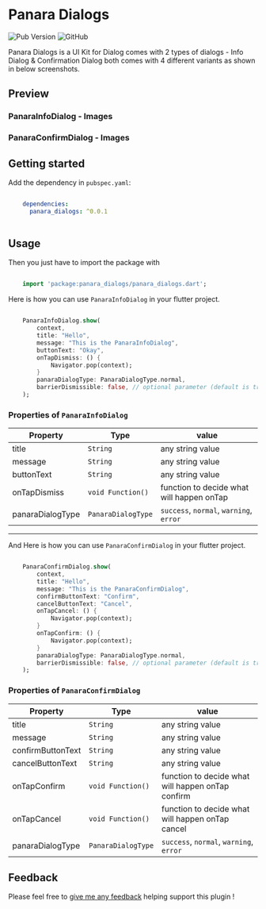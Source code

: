 # Panara Dialogs
![Pub Version](https://img.shields.io/pub/v/panara_dialogs?style=plastic) ![GitHub](https://img.shields.io/github/license/PanaraStudios/panaradialogs?style=plastic) 

Panara Dialogs is a UI Kit for Dialog comes with 2 types of dialogs - Info Dialog & Confirmation Dialog both comes with 4 different variants as shown in below screenshots.


## Preview

### PanaraInfoDialog - Images


### PanaraConfirmDialog - Images

  

## Getting started
Add the dependency in  `pubspec.yaml`:

```yaml

	dependencies:
	  panara_dialogs: ^0.0.1
	  
```

## Usage

Then you just have to import the package with

```dart

	import 'package:panara_dialogs/panara_dialogs.dart';

```


Here is how you can use `PanaraInfoDialog` in your flutter project.
```dart

	PanaraInfoDialog.show(
		context, 
		title: "Hello",
		message: "This is the PanaraInfoDialog",
		buttonText: "Okay",
		onTapDismiss: () {
			Navigator.pop(context);
		}
		panaraDialogType: PanaraDialogType.normal,
		barrierDismissible: false, // optional parameter (default is true)
	);

```

### Properties of `PanaraInfoDialog`
| Property | Type | value |
|--|--|--|
| title | `String` | any string value  |
| message | `String` | any string value  |
| buttonText | `String` | any string value  |
| onTapDismiss | `void Function()` | function to decide what will happen onTap  |
| panaraDialogType | `PanaraDialogType` | `success`, `normal`, `warning`, `error`  |

---
And Here is how you can use `PanaraConfirmDialog` in your flutter project.
```dart

	PanaraConfirmDialog.show(
		context, 
		title: "Hello",
		message: "This is the PanaraConfirmDialog",
		confirmButtonText: "Confirm",
		cancelButtonText: "Cancel",
		onTapCancel: () {
			Navigator.pop(context);
		}
		onTapConfirm: () {
			Navigator.pop(context);
		}
		panaraDialogType: PanaraDialogType.normal,
		barrierDismissible: false, // optional parameter (default is true)
	);

```

### Properties of `PanaraConfirmDialog`
| Property | Type | value |
|--|--|--|
| title | `String` | any string value  |
| message | `String` | any string value  |
| confirmButtonText | `String` | any string value  |
| cancelButtonText | `String` | any string value  |
| onTapConfirm | `void Function()` | function to decide what will happen onTap confirm |
| onTapCancel | `void Function()` | function to decide what will happen onTap cancel |
| panaraDialogType | `PanaraDialogType` | `success`, `normal`, `warning`, `error`  |

  

## Feedback

Please feel free to  [give me any feedback](https://github.com/PanaraStudios/panaradialogs/issues)  helping support this plugin !